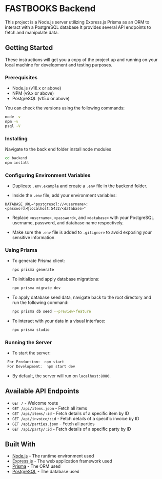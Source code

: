 # FASTBOOKS Backend

This project is a Node.js server utilizing 
  Express.js 
  Prisma as an ORM to interact with a PostgreSQL database
  It provides several API endpoints to fetch and manipulate data.

## Getting Started

These instructions will get you a copy of the project up and running on your local machine for development and testing purposes.

### Prerequisites

- Node.js (v18.x or above)
- NPM (v9.x or above)
- PostgreSQL (v15.x or above)

You can check the versions using the following commands:

```bash
node -v
npm -v
psql -V
```

### Installing

Navigate to the back end folder
install node modules
  ```bash
  cd backend 
  npm install
  ```

### Configuring Environment Variables

- Duplicate `.env.example` and create a `.env` file in the backend folder.

- Inside the `.env` file, add your environment variables:
```
DATABASE_URL="postgresql://<username>:<password>@localhost:5432/<database>"
```

- Replace `<username>`, `<password>`, and `<database>` with your PostgreSQL username, password, and database name respectively.

- Make sure the `.env` file is added to `.gitignore` to avoid exposing your sensitive information.

### Using Prisma

- To generate Prisma client:

  ```bash
  npx prisma generate
  ```

- To initialize and apply database migrations:

  ```bash
  npx prisma migrate dev
  ```

- To apply database seed data, navigate back to the root directory and run the following command:

  ```bash
  npx prisma db seed --preview-feature
  ```

- To interact with your data in a visual interface:

  ```bash
  npx prisma studio
  ```

### Running the Server

- To start the server:

```bash
 For Production:  npm start
 For Development:  npm start dev
```

- By default, the server will run on `localhost:8080`.

## Available API Endpoints

- `GET /` - Welcome route
- `GET /api/items.json` - Fetch all items
- `GET /api/items/:id` - Fetch details of a specific item by ID
- `GET /api/invoice/:id` - Fetch details of a specific invoice by ID
- `GET /api/parties.json` - Fetch all parties
- `GET /api/party/:id` - Fetch details of a specific party by ID

## Built With

- [Node.js](https://nodejs.org/) - The runtime environment used
- [Express.js](https://expressjs.com/) - The web application framework used
- [Prisma](https://www.prisma.io/) - The ORM used
- [PostgreSQL](https://www.postgresql.org/) - The database used